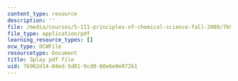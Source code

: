```yaml
---
content_type: resource
description: ''
file: /media/courses/5-111-principles-of-chemical-science-fall-2008/7b962d1484ed5d819cd060e6e0e072b1_l6Bf5ktvM_g.pdf
file_type: application/pdf
learning_resource_types: []
ocw_type: OCWFile
resourcetype: Document
title: 3play pdf file
uid: 7b962d14-84ed-5d81-9cd0-60e6e0e072b1
---
```

